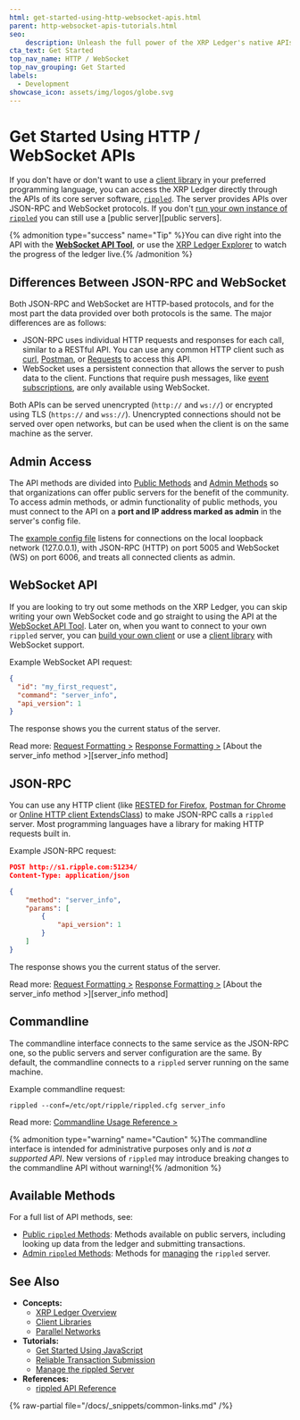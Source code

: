```yaml
---
html: get-started-using-http-websocket-apis.html
parent: http-websocket-apis-tutorials.html
seo:
    description: Unleash the full power of the XRP Ledger's native APIs.
cta_text: Get Started
top_nav_name: HTTP / WebSocket
top_nav_grouping: Get Started
labels:
  - Development
showcase_icon: assets/img/logos/globe.svg
---
```

# Get Started Using HTTP / WebSocket APIs

If you don't have or don't want to use a [client library](../../../references/client-libraries.md) in your preferred programming language, you can access the XRP Ledger directly through the APIs of its core server software, [`rippled`](../../../concepts/networks-and-servers/index.md). The server provides APIs over JSON-RPC and WebSocket protocols. If you don't [run your own instance of `rippled`](../../../infrastructure/installation/index.md) you can still use a [public server][public servers].

{% admonition type="success" name="Tip" %}You can dive right into the API with the [**WebSocket API Tool**](/resources/dev-tools/websocket-api-tool), or use the [XRP Ledger Explorer](https://livenet.xrpl.org/) to watch the progress of the ledger live.{% /admonition %}

## Differences Between JSON-RPC and WebSocket

Both JSON-RPC and WebSocket are HTTP-based protocols, and for the most part the data provided over both protocols is the same. The major differences are as follows:

- JSON-RPC uses individual HTTP requests and responses for each call, similar to a RESTful API. You can use any common HTTP client such as [curl](https://curl.se/), [Postman](https://www.postman.com/downloads/), or [Requests](https://requests.readthedocs.io/) to access this API.
- WebSocket uses a persistent connection that allows the server to push data to the client. Functions that require push messages, like [event subscriptions](../../../references/http-websocket-apis/public-api-methods/subscription-methods/subscribe.md), are only available using WebSocket.

Both APIs can be served unencrypted (`http://` and `ws://`) or encrypted using TLS (`https://` and `wss://`). Unencrypted connections should not be served over open networks, but can be used when the client is on the same machine as the server.


## Admin Access

The API methods are divided into [Public Methods](../../../references/http-websocket-apis/public-api-methods/index.md) and [Admin Methods](../../../references/http-websocket-apis/admin-api-methods/index.md) so that organizations can offer public servers for the benefit of the community. To access admin methods, or admin functionality of public methods, you must connect to the API on a **port and IP address marked as admin** in the server's config file.

The [example config file](https://github.com/XRPLF/rippled/blob/1e01cd34f7a216092ed779f291b43324c167167a/cfg/rippled-example.cfg#L1414-L1448) listens for connections on the local loopback network (127.0.0.1), with JSON-RPC (HTTP) on port 5005 and WebSocket (WS) on port 6006, and treats all connected clients as admin.


## WebSocket API

If you are looking to try out some methods on the XRP Ledger, you can skip writing your own WebSocket code and go straight to using the API at the [WebSocket API Tool](/resources/dev-tools/websocket-api-tool). Later on, when you want to connect to your own `rippled` server, you can [build your own client](monitor-incoming-payments-with-websocket.md) or use a [client library](../../../references/client-libraries.md) with WebSocket support.

Example WebSocket API request:

```json
{
  "id": "my_first_request",
  "command": "server_info",
  "api_version": 1
}
```

The response shows you the current status of the server.

Read more: [Request Formatting >](../../../references/http-websocket-apis/api-conventions/request-formatting.md) [Response Formatting >](../../../references/http-websocket-apis/api-conventions/response-formatting.md) [About the server_info method >][server_info method]

## JSON-RPC

You can use any HTTP client (like [RESTED for Firefox](https://addons.mozilla.org/en-US/firefox/addon/rested/), [Postman for Chrome](https://chrome.google.com/webstore/detail/postman/fhbjgbiflinjbdggehcddcbncdddomop?hl=en) or [Online HTTP client ExtendsClass](https://extendsclass.com/rest-client-online.html)) to make JSON-RPC calls a `rippled` server. Most programming languages have a library for making HTTP requests built in. <!-- SPELLING_IGNORE: extendsclass -->

Example JSON-RPC request:

```json
POST http://s1.ripple.com:51234/
Content-Type: application/json

{
    "method": "server_info",
    "params": [
        {
            "api_version": 1
        }
    ]
}
```

The response shows you the current status of the server.

Read more: [Request Formatting >](../../../references/http-websocket-apis/api-conventions/request-formatting.md#json-rpc-format) [Response Formatting >](../../../references/http-websocket-apis/api-conventions/response-formatting.md) [About the server_info method >][server_info method]

## Commandline

The commandline interface connects to the same service as the JSON-RPC one, so the public servers and server configuration are the same. By default, the commandline connects to a `rippled` server running on the same machine.

Example commandline request:

```
rippled --conf=/etc/opt/ripple/rippled.cfg server_info
```

Read more: [Commandline Usage Reference >](../../../infrastructure/commandline-usage.md)

{% admonition type="warning" name="Caution" %}The commandline interface is intended for administrative purposes only and is _not a supported API_.  New versions of `rippled` may introduce breaking changes to the commandline API without warning!{% /admonition %}

## Available Methods

For a full list of API methods, see:

- [Public `rippled` Methods](../../../references/http-websocket-apis/public-api-methods/index.md): Methods available on public servers, including looking up data from the ledger and submitting transactions.
- [Admin `rippled` Methods](../../../references/http-websocket-apis/admin-api-methods/index.md): Methods for [managing](../../../infrastructure/installation/install-rippled-on-ubuntu.md) the `rippled` server.


## See Also

- **Concepts:**
    - [XRP Ledger Overview](/about/)
    - [Client Libraries](../../../references/client-libraries.md)
    - [Parallel Networks](../../../concepts/networks-and-servers/parallel-networks.md)
- **Tutorials:**
    - [Get Started Using JavaScript](get-started.md)
    - [Reliable Transaction Submission](../../../concepts/transactions/reliable-transaction-submission.md)
    - [Manage the rippled Server](../../../infrastructure/installation/install-rippled-on-ubuntu.md)
- **References:**
    - [rippled API Reference](../../../references/http-websocket-apis/index.md)

{% raw-partial file="/docs/_snippets/common-links.md" /%}
